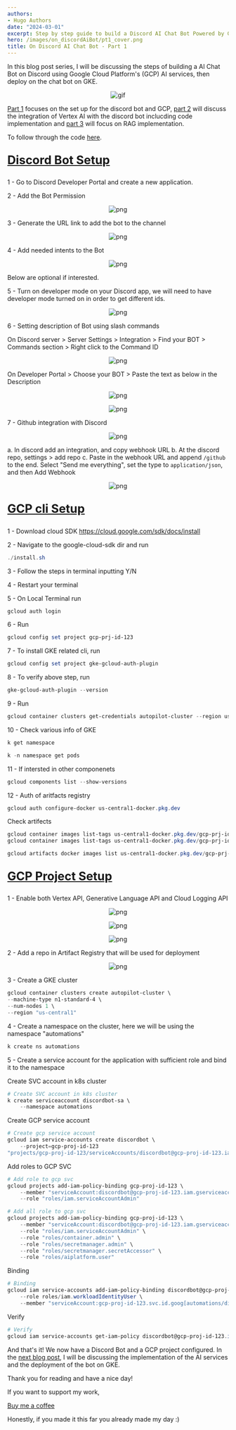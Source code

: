 ```yaml
---
authors:
- Hugo Authors
date: "2024-03-01"
excerpt: Step by step guide to build a Discord AI Chat Bot Powered by GCP
hero: /images/on_discordAiBot/pt1_cover.png
title: On Discord AI Chat Bot - Part 1
---
```


In this blog post series, I will be discussing the steps of building a AI Chat Bot on Discord using Google Cloud Platform's (GCP) AI services, then deploy on the chat bot on GKE.

<p align="center">
<img alt = 'gif' src='/images/on_discordAiBot/discord-ai-bot-demo.gif'/>
</p>

[Part 1](https://fishwongy.github.io/post/20240301_discordaibot_pt1) focuses on the set up for the discord bot and GCP, [part 2](https://fishwongy.github.io/post/20240302_discordaibot_pt2) will discuss the integration of Vertex AI with the discord bot inclucding code implementation and [part 3](https://fishwongy.github.io/post/20240303_discordaibot_pt3) will focus on RAG implementation.

To follow through the code [here](https://github.com/FISHWONGY/discord-gcpai-bot).

<u><b>
    <p style="font-size:20pt ">
      Discord Bot Setup
</b></u>

1 - Go to Discord Developer Portal and create a new application.

2 - Add the Bot Permission

<p align="center">
<img alt = 'png' src='/images/on_discordAiBot/bot_permission.png'/>
</p>

3 - Generate the URL link to add the bot to the channel

<p align="center">
<img alt = 'png' src='/images/on_discordAiBot/bot_auth.png'/>
</p>

4 - Add needed intents to the Bot

<p align="center">
<img alt = 'png' src='/images/on_discordAiBot/bot_intents.png'/>
</p>

Below are optional if interested.

5 - Turn on developer mode on your Discord app, we will need to have developer mode turned on in order to get different ids.

<p align="center">
<img alt = 'png' src='/images/on_discordAiBot/bot_devmode.png'/>
</p>

6 - Setting description of Bot using slash commands

On Discord server > Server Settings > Integration > Find your BOT > Commands section > Right click to the Command ID

<p align="center">
<img alt = 'png' src='/images/on_discordAiBot/bot_command_id.png'/>
</p>


On Developer Portal > Choose your BOT > Paste the text as below in the Description

<p align="center">
<img alt = 'png' src='/images/on_discordAiBot/bot_description.png'/>
</p>

<p align="center">
<img alt = 'png' src='/images/on_discordAiBot/bot_description2.png'/>
</p>

7 - Github integration with Discord

<p align="center">
<img alt = 'png' src='/images/on_discordAiBot/gh_webhook.png'/>
</p>

a. In discord add an integration, and copy webhook URL
b. At the discord repo, settings > add repo
c. Paste in the webhook URL and append `/github` to the end. Select "Send me everything", set the type to `application/json`, and then Add Webhook

<p align="center">
<img alt = 'png' src='/images/on_discordAiBot/gh_webhook2.png'/>
</p>

<u><b>
    <p style="font-size:20pt ">
      GCP cli Setup
</b></u>

1	- Download cloud SDK
		https://cloud.google.com/sdk/docs/install

2	- Navigate to the google-cloud-sdk dir and run
```powershell
./install.sh
```

3	- Follow the steps in terminal inputting Y/N

4	- Restart your terminal

5	- On Local Terminal run
```powershell
gcloud auth login
```

6	- Run 
```powershell
gcloud config set project gcp-prj-id-123
```


7	- To install GKE related cli, run 
```powershell
gcloud config set project gke-gcloud-auth-plugin
```

8	- To verify above step, run 
```powershell
gke-gcloud-auth-plugin --version
```

9	- Run 
```powershell
gcloud container clusters get-credentials autopilot-cluster --region us-central1 --project gcp-prj-id-123
```

10 - Check various info of GKE
```powershell
k get namespace
```
```powershell
k -n namespace get pods
```


11	- If intersted in other componenets
```powershell
gcloud components list --show-versions
```

12	- Auth of aritfacts registry
```powershell
gcloud auth configure-docker us-central1-docker.pkg.dev
```

Check artifects
```powershell
gcloud container images list-tags us-central1-docker.pkg.dev/gcp-prj-id-123/repo/deployed-app
gcloud container images list-tags us-central1-docker.pkg.dev/gcp-prj-id-123/repo/deployed-app --sort-by=TIMESTAMP
```

```powershell
gcloud artifacts docker images list us-central1-docker.pkg.dev/gcp-prj-id-123/repo
```

<u><b>
    <p style="font-size:20pt ">
      GCP Project Setup
</b></u>

1 - Enable both Vertex API, Generative Language API and Cloud Logging API

<p align="center">
<img alt = 'png' src='/images/on_discordAiBot/enable_vertexai.png'/>
</p>

<p align="center">
<img alt = 'png' src='/images/on_discordAiBot/enable_gen.png'/>
</p>

<p align="center">
<img alt = 'png' src='/images/on_discordAiBot/enable_cloud.png'/>
</p>

2 - Add a repo in Artifact Registry that will be used for deployment

<p align="center">
<img alt = 'png' src='/images/on_discordAiBot/artifects_reg.png'/>
</p>

3 - Create a GKE cluster

```powershell
gcloud container clusters create autopilot-cluster \
--machine-type n1-standard-4 \
--num-nodes 1 \
--region "us-central1"
```


4 - Create a namespace on the cluster, here we will be using the namespace "automations"

```powershell
k create ns automations
```


5 - Create a service account for the application with sufficient role and bind it to the namespace


Create SVC account in k8s cluster
```powershell
# Create SVC account in k8s cluster
k create serviceaccount discordbot-sa \
    --namespace automations
```

Create GCP service account
```powershell
# Create gcp service account
gcloud iam service-accounts create discordbot \
    --project=gcp-proj-id-123
"projects/gcp-proj-id-123/serviceAccounts/discordbot@gcp-proj-id-123.iam.gserviceaccount.com"
```

Add roles to GCP SVC
```powershell
# Add role to gcp svc
gcloud projects add-iam-policy-binding gcp-proj-id-123 \
    --member "serviceAccount:discordbot@gcp-proj-id-123.iam.gserviceaccount.com" \
    --role "roles/iam.serviceAccountAdmin"

# Add all role to gcp svc
gcloud projects add-iam-policy-binding gcp-proj-id-123 \
    --member "serviceAccount:discordbot@gcp-proj-id-123.iam.gserviceaccount.com" \
    --role "roles/iam.serviceAccountAdmin" \
    --role "roles/container.admin" \
    --role "roles/secretmanager.admin" \
    --role "roles/secretmanager.secretAccessor" \
	--role "roles/aiplatform.user"
```

Binding
```powershell
# Binding
gcloud iam service-accounts add-iam-policy-binding discordbot@gcp-proj-id-123.iam.gserviceaccount.com \
    --role roles/iam.workloadIdentityUser \
    --member "serviceAccount:gcp-proj-id-123.svc.id.goog[automations/discordbot-sa]"
```

Verify
```powershell
# Verify
gcloud iam service-accounts get-iam-policy discordbot@gcp-proj-id-123.iam.gserviceaccount.com
```


And that's it! We now have a Discord Bot and a GCP project configured. In the [next blog post](https://fishwongy.github.io/post/20240302_discordaibot_pt2), I will be discussing the implementation of the AI services and the deployment of the bot on GKE.

Thank you for reading and have a nice day!


If you want to support my work,

[Buy me a coffee](https://buymeacoffee.com/yuwong)


Honestly, if you made it this far you already made my day :)